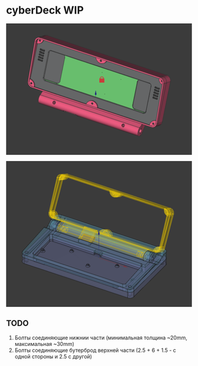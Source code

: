# cyberDeck WIP

<p align="center">
  <img src="/assets/screenshot_2025-05-27_000318.png" width="512"/>
</p>

<p align="center">
  <img src="/assets/screenshot_2025-05-27_000348.png" width="512"/>
</p>

## TODO

1. Болты соединяющие нижнии части (минимальная толщина ~20mm, максимальная ~30mm)
2. Болты соединяющие бутерброд верхней части (2.5 + 6 + 1.5 - с одной стороны и 2.5 с другой)
